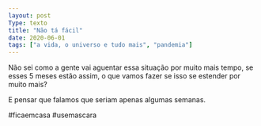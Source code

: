 ```yaml
---
layout: post
Type: texto
title: "Não tá fácil"
date: 2020-06-01
tags: ["a vida, o universo e tudo mais", "pandemia"]
---
```

Não sei como a gente vai aguentar essa situação por muito mais tempo, se esses 5 meses estão assim, o que vamos fazer se isso se estender por muito mais?  

E pensar que falamos que seriam apenas algumas semanas.

#ficaemcasa #usemascara